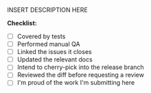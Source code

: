 INSERT DESCRIPTION HERE

**Checklist:**
- [ ] Covered by tests
- [ ] Performed manual QA
- [ ] Linked the issues it closes
- [ ] Updated the relevant docs
- [ ] Intend to cherry-pick into the release branch
- [ ] Reviewed the diff before requesting a review
- [ ] I'm proud of the work I'm submitting here
